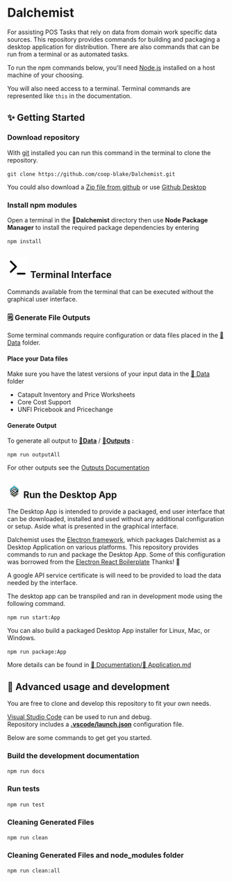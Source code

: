 # Dalchemist

For assisting POS Tasks that rely on data from domain work specific data sources. This repository provides commands for building and packaging a desktop application for distribution. There are also commands that can be run from a terminal or as automated tasks.

To run the npm commands below, you'll need [Node.js](https://nodejs.org/en/download/) installed on a host machine of your choosing.

You will also need access to a terminal. Terminal commands are represented like `this` in the documentation.

## ✨ Getting Started

### Download repository

With [git](https://git-scm.com/downloads) installed you can run this command in the terminal to clone the repository.

`git clone https://github.com/coop-blake/Dalchemist.git`

You could also download a [Zip file from github](https://github.com/coop-blake/Dalchemist/archive/refs/heads/main.zip) or use [Github Desktop](https://desktop.github.com/)

### Install npm modules

Open a terminal in the 📁**Dalchemist** directory then use **Node Package Manager** to install the required package dependencies by entering

`npm install`

## ![Icon](./Documentation/resources/terminal.svg) Terminal Interface

Commands available from the terminal that can be executed without the graphical user interface.

### 🗒️ Generate File Outputs

Some terminal commands require configuration or data files placed in the [📁 Data](./Data) folder.

#### Place your Data files

Make sure you have the latest versions of your input data in the [📁 Data](./Data/Readme.md) folder

- Catapult Inventory and Price Worksheets
- Core Cost Support
- UNFI Pricebook and Pricechange

#### Generate Output

To generate all output to [**📁Data**](./Data) / [**📁Outputs**](./Data/Outputs) :

`npm run outputAll`

For other outputs see the [Outputs Documentation](./Documentation/Outputs.md)

## ![Icon](./icon/icon32.png) Run the Desktop App

The Desktop App is intended to provide a packaged, end user interface that can be downloaded, installed and used without any additional configuration or setup. Aside what is presented in the graphical interface.

Dalchemist uses the [Electron framework](https://www.electronjs.org/), which packages Dalchemist as a Desktop Application on various platforms. This repository provides commands to run and package the Desktop App. Some of this configuration was borrowed from the [Electron React Boilerplate](https://electron-react-boilerplate.js.org/) Thanks! 🙏

A google API service certificate is will need to be provided to load the data needed by the interface.

The desktop app can be transpiled and ran in development mode using the following command.

`npm run start:App`

You can also build a packaged Desktop App installer for Linux, Mac, or Windows.

`npm run package:App`

More details can be found in [📁 Documentation/](./Documentation)[📝 Application.md](./Documentation/Application.md)

## 🌟 Advanced usage and development

You are free to clone and develop this repository to fit your own needs.

[Visual Studio Code](https://code.visualstudio.com/Download) can be used to run and debug.  
Repository includes a [**.vscode/launch.json**](./.vscode/launch.json) configuration file.

Below are some commands to get get you started.

### Build the development documentation

`npm run docs`

### Run tests

`npm run test`

### Cleaning Generated Files

`npm run clean`

### Cleaning Generated Files and node_modules folder

`npm run clean:all`
